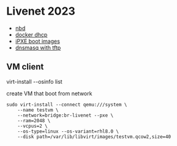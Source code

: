 # Livenet 2023

* [nbd](https://www.adrian.idv.hk/2022-09-30-diskless/)
* [docker dhcp](https://github.com/FlorentTomasin/docker_dhcp_nfs_tftp_server)
* [iPXE boot images](https://netboot.xyz/downloads/)
* [dnsmasq with tftp](https://github.com/matteoraf/dnsmasq-tftp-pxe)


## VM client

virt-install --osinfo list

create VM that boot from network
```
sudo virt-install --connect qemu:///system \
    --name testvm \
    --network=bridge:br-livenet --pxe \
    --ram=2048 \
    --vcpus=2 \
    --os-type=linux --os-variant=rhl8.0 \
    --disk path=/var/lib/libvirt/images/testvm.qcow2,size=40
``` 
